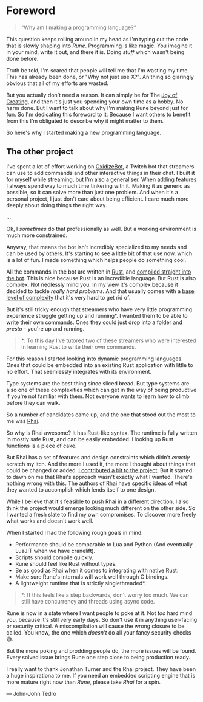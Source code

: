 # Foreword

> "Why am I making a programming language?"

This question keeps rolling around in my head as I'm typing out the code that is
slowly shaping into *Rune*. Programming is like magic. You imagine it in your
mind, write it out, and there it is. Doing *stuff* which wasn't being done
before.

Truth be told, I'm scared that people will tell me that I'm wasting my time.
This has already been done, or "Why not just use X?". An thing so glaringly
obvious that all of my efforts are wasted.

But you actually don't need a reason. It can simply be for The [Joy of
Creating], and then it's just you spending your own time as a hobby. No harm
done. But I want to talk about why I'm making Rune beyond just for fun. So I'm
dedicating this foreword to it. Because I want others to benefit from this I'm
obligated to describe why it might matter to them.

So here's why I started making a new programming language.

## The other project

I've spent a lot of effort working on [OxidizeBot], a Twitch bot that streamers
can use to add commands and other interactive things in their chat. I built it
for myself while streaming, but I'm also a generaliser. When adding features I
always spend way to much time tinkering with it. Making it as generic as
possible, so it can solve more than just one problem. And when it's a personal
project, I just don't care about being efficient. I care much more deeply about
doing things the right way.

...

Ok, I *sometimes* do that professionally as well. But a working environment is
much more constrained.

Anyway, that means the bot isn't incredibly specialized to my needs and can be
used by others. It's starting to see a little bit of that use now, which is a
lot of fun. I made something which helps people do something cool.

All the commands in the bot are written in [Rust], and [compiled straight into
the bot]. This is nice because Rust is an incredible language. But Rust is also
complex. Not nedlessly mind you. In my view it's complex because it decided to
tackle *really hard problems*. And that usually comes with a [base level of
complexity] that it's very hard to get rid of.

But it's still tricky enough that streamers who have very little programming
experience struggle getting up and running*. I wanted them to be able to write
their own commands. Ones they could just drop into a folder and *presto* -
you're up and running.

> *: To this day I've tutored two of these streamers who were interested in
> learning Rust to write their own commands.

For this reason I started looking into dynamic programming languages. Ones that
could be embedded into an existing Rust application with little to no effort.
That seemlessly integrates with its environment.

Type systems are the best thing since sliced bread. But type systems are also
one of these complexities which can get in the way of being productive if you're
not familiar with them. Not everyone wants to learn how to climb before they can
walk.

So a number of candidates came up, and the one that stood out the most to me was
[Rhai].

So why is Rhai awesome? It has Rust-like syntax. The runtime is fully written in
mostly safe Rust, and can be easily embedded. Hooking up Rust functions is a
piece of cake.

But Rhai has a set of features and design constraints which didn't *exactly*
scratch my itch. And the more I used it, the more I thought about things that
could be changed or added. [I contributed a bit to the project]. But it started
to dawn on me that Rhai's approach wasn't exactly what I wanted. There's nothing
wrong with this. The authors of Rhai have specific ideas of what they wanted to
accomplish which lends itself to one design.

While I believe that it's feasible to push Rhai in a different direction, I also
think the project would emerge looking much different on the other side. So I
wanted a fresh slate to find my own compromises. To discover more freely what
works and doesn't work well.

When I started I had the following rough goals in mind:

* Performance should be comparable to Lua and Python (And eventually LuaJIT when we have cranelift).
* Scripts should compile quickly.
* Rune should feel like Rust without types.
* Be as good as Rhai when it comes to integrating with native Rust.
* Make sure Rune's internals will work well through C bindings.
* A lightweight runtime that is strictly singlethreaded*.

> *: If this feels like a step backwards, don't worry too much. We can still
  have concurrency and threads using async code.

Rune is now in a state where I want people to poke at it. Not *too* hard mind
you, because it's still very early days. So don't use it in anything user-facing
or security critical. A miscompilation will cause the wrong closure to be
called. You know, the one which *doesn't* do all your fancy security checks 😅.

But the more poking and prodding people do, the more issues will be found. Every
solved issue brings Rune one step close to being production ready.

I really want to thank Jonathan Turner and the Rhai project. They have been a
huge inspirationa to me. If you need an embedded scripting engine that is more
mature right now than *Rune*, please take *Rhai* for a spin.

&mdash; John-John Tedro

[Joy of Creating]: https://en.wikipedia.org/wiki/The_Joy_of_Painting
[Rust]: https://rust-lang.org
[base level of complexity]: https://en.wikipedia.org/wiki/Waterbed_theory
[compiled straight into the bot]: https://github.com/udoprog/OxidizeBot/tree/master/bot/src/module
[OxidizeBot]: https://github.com/udoprog/OxidizeBot
[Rust]: https://rust-lang.org
[Rhai]: https://github.com/jonathandturner/rhai
[I contributed a bit to the project]: https://github.com/jonathandturner/rhai/commits?author=udoprog
[like Lua]: https://www.lua.org/pil/26.1.html
[cranelift]: https://github.com/bytecodealliance/wasmtime/tree/main/cranelift